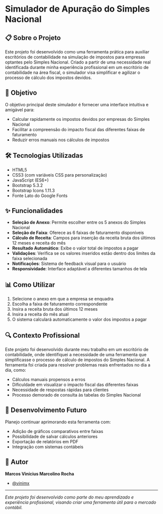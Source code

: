 # Simulador de Apuração do Simples Nacional

## 📋 Sobre o Projeto

Este projeto foi desenvolvido como uma ferramenta prática para auxiliar escritórios de contabilidade na simulação de impostos para empresas optantes pelo Simples Nacional. Criado a partir de uma necessidade real identificada durante minha experiência profissional em um escritório de contabilidade na área fiscal, o simulador visa simplificar e agilizar o processo de cálculo dos impostos devidos.

## 🎯 Objetivo

O objetivo principal deste simulador é fornecer uma interface intuitiva e amigável para:
- Calcular rapidamente os impostos devidos por empresas do Simples Nacional
- Facilitar a compreensão do impacto fiscal das diferentes faixas de faturamento
- Reduzir erros manuais nos cálculos de impostos

## 🛠️ Tecnologias Utilizadas

- HTML5
- CSS3 (com variáveis CSS para personalização)
- JavaScript (ES6+)
- Bootstrap 5.3.2
- Bootstrap Icons 1.11.3
- Fonte Lato do Google Fonts

## ✨ Funcionalidades

- **Seleção de Anexo**: Permite escolher entre os 5 anexos do Simples Nacional
- **Seleção de Faixa**: Oferece as 6 faixas de faturamento disponíveis
- **Cálculo de Receita**: Campos para inserção da receita bruta dos últimos 12 meses e receita do mês
- **Resultado Automático**: Exibe o valor total de impostos a pagar
- **Validações**: Verifica se os valores inseridos estão dentro dos limites da faixa selecionada
- **Notificações**: Sistema de feedback visual para o usuário
- **Responsividade**: Interface adaptável a diferentes tamanhos de tela

## 📊 Como Utilizar

1. Selecione o anexo em que a empresa se enquadra
2. Escolha a faixa de faturamento correspondente
3. Insira a receita bruta dos últimos 12 meses
4. Insira a receita do mês atual
5. O sistema calculará automaticamente o valor dos impostos a pagar

## 🔍 Contexto Profissional

Este projeto foi desenvolvido durante meu trabalho em um escritório de contabilidade, onde identifiquei a necessidade de uma ferramenta que simplificasse o processo de cálculo de impostos do Simples Nacional. A ferramenta foi criada para resolver problemas reais enfrentados no dia a dia, como:

- Cálculos manuais propensos a erros
- Dificuldade em visualizar o impacto fiscal das diferentes faixas
- Necessidade de respostas rápidas para clientes
- Processo demorado de consulta às tabelas do Simples Nacional

## 🚀 Desenvolvimento Futuro

Planejo continuar aprimorando esta ferramenta com:

- Adição de gráficos comparativos entre faixas
- Possibilidade de salvar cálculos anteriores
- Exportação de relatórios em PDF
- Integração com sistemas contábeis


## 👤 Autor

**Marcos Vinícius Marcolino Rocha**
- [@vinimx](https://github.com/vinimx)

---

*Este projeto foi desenvolvido como parte do meu aprendizado e experiência profissional, visando criar uma ferramenta útil para o mercado contábil.* 